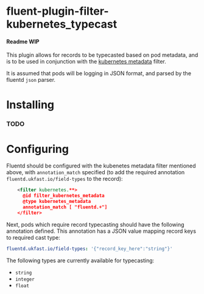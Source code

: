 # fluent-plugin-filter-kubernetes_typecast

#### Readme WIP

This plugin allows for records to be typecasted based on pod metadata, and is to be used in conjunction with the [kubernetes metadata](https://github.com/fabric8io/fluent-plugin-kubernetes_metadata_filter) filter.

It is assumed that pods will be logging in JSON format, and parsed by the fluentd `json` parser. 

# Installing

### TODO

# Configuring

Fluentd should be configured with the kubenetes metadata filter mentioned above, with `annotation_match` specified (to add the required annotation `fluentd.ukfast.io/field-types` to the record):

```xml
    <filter kubernetes.**>
      @id filter_kubernetes_metadata
      @type kubernetes_metadata
      annotation_match [ "fluentd.+"]
    </filter>
```

Next, pods which require record typecasting should have the following annotation defined. This annotation has a JSON value mapping record keys to required cast type:

```yaml
fluentd.ukfast.io/field-types: '{"record_key_here":"string"}'
```

The following types are currently available for typecasting:

* `string`
* `integer`
* `float`